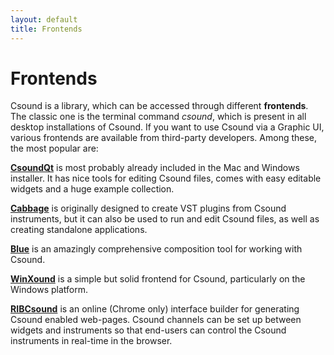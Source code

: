 ```yaml
---
layout: default
title: Frontends
---
```

# Frontends

Csound is a library, which can be accessed through different **frontends**. The classic one is the terminal command *csound*, which is present in all desktop installations of Csound. If you want to use Csound via a Graphic UI, various frontends are available from third-party developers. Among these, the most popular are:

[**CsoundQt**](http://qutecsound.sourceforge.net/) is most probably already included in the Mac and Windows installer. It has nice tools for editing Csound files, comes with easy editable widgets and a huge example collection.

[**Cabbage**](http://cabbageaudio.com/) is originally designed to create VST plugins from Csound instruments, but it can also be used to run and edit Csound files, as well as creating standalone applications.

[**Blue**](http://blue.kunstmusik.com) is an amazingly comprehensive composition tool for working with Csound.

[**WinXound**](http://winxound.codeplex.com) is a simple but solid frontend for Csound, particularly on the Windows platform.

[**RIBCsound**](http://rorywalsh.github.io/RIBCsound) is an online (Chrome only) interface builder for generating Csound enabled web-pages. Csound channels can be set up between widgets and instruments so that end-users can control the Csound instruments in real-time in the browser.

